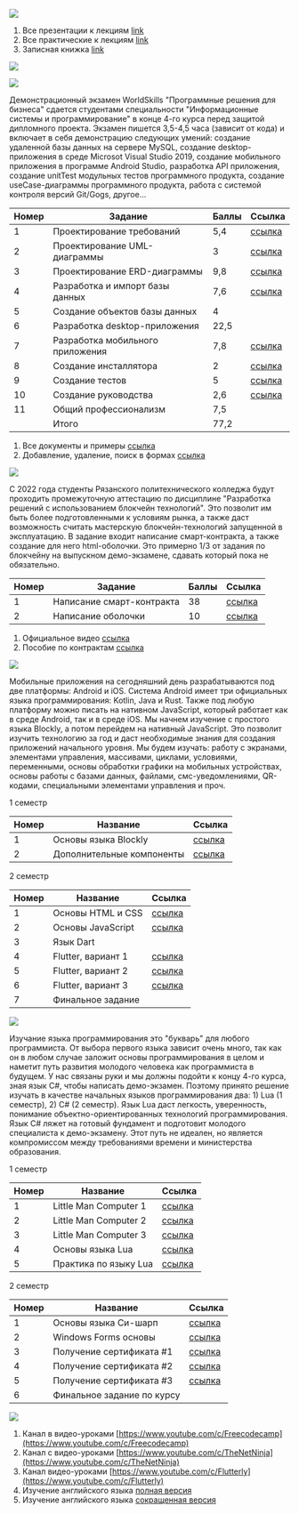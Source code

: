 ![](https://i.ibb.co/vXTWw40/Focus-on-Small-Steps-1584-x-396-px.jpg)

1. Все презентации к лекциям [link](https://slides.com/ivansedov)
2. Все практические к лекциям [link](https://disk.yandex.ru/d/DGhMJddbb3fuVg)
3. Записная книжка [link](https://rentry.co/ivansedov)

[![](https://www.codewars.com/users/e1m7/badges/small?theme=light)](https://www.codewars.com)

![](https://i.ibb.co/kXM3Sz3/Untitled.jpg)

Демонстрационный экзамен WorldSkills "Программные решения для бизнеса" сдается студентами специальности "Информационные системы и программирование" в конце 4-го курса перед защитой дипломного проекта. Экзамен пишется 3,5-4,5 часа (зависит от кода) и включает в себя демонстрацию следующих умений: создание удаленной базы данных на сервере MySQL, создание desktop-приложения в среде Microsot Visual Studio 2019, создание мобильного приложения в программе Android Studio, разработка API приложения, создание unitTest модульных тестов программного продукта, создание useCase-диаграммы программного продукта, работа с системой контроля версий Git/Gogs, другое...

| Номер     | Задание      | Баллы | Ссылка
| ----------- | ----------- | ----------- |----------- |
|1 | Проектирование требований      | 5,4       | [ссылка](https://nationalteam.worldskills.ru/skills/proektirovanie-use-case-diagrammy-opredelenie-funktsionalnykh-vozmozhnostey-sistemy/) |
|2 | Проектирование UML-диаграммы   | 3        | [ссылка](https://youtu.be/0I9aIP5gKCg) |
|3 | Проектирование ERD-диаграммы   | 9,8        | [ссылка](https://youtu.be/uKImrwjOKTU) |
|4 | Разработка и импорт базы данных   | 7,6        | [ссылка](https://nationalteam.worldskills.ru/skills/rabota-s-nestrukturirovannymi-dannymi-obrabotka-i-import-v-bazu-dannykh/) |
|5 | Создание объектов базы данных   | 4        |
|6 | Разработка desktop-приложения   | 22,5        |
|7 | Разработка мобильного приложения   | 7,8        | [ссылка](https://www.youtube.com/playlist?list=PLH3y3SWteZd35qQ-d7qkBsj45JjQs1o6h) |
|8 | Создание инсталлятора   | 2        | [ссылка](https://youtu.be/aYcYamTI6ys) |
|9 | Создание тестов   | 5        | [ссылка](https://youtu.be/p3EUhUjv2LM) |
|10 | Создание руководства   | 2,6        | [ссылка](http://it-gost.ru/content/view/94/51/) |
|11 | Общий профессионализм   | 7,5        |
| | Итого   | 77,2        |

1. Все документы и примеры [ссылка](https://disk.yandex.ru/d/RmmT3tt9HGTFLA)
2. Добавление, удаление, поиск в формах [ссылка](https://it-black.ru/rabota-s-bazoj-dannyh-v-ci_sharp/)

![](https://i.ibb.co/6sx4Mnk/Untitled.jpg)

С 2022 года студенты Рязанского политехнического колледжа будут проходить промежуточную аттестацию по дисциплине "Разработка решений с использованием блокчейн технологий". Это позволит им быть более подготовленными к условиям рынка, а также даст возможность считать мастерскую блокчейн-технологий запущенной в эксплуатацию. В задание входит написание смарт-контракта, а также создание для него html-оболочки. Это примерно 1/3 от задания по блокчейну на выпускном демо-экзамене, сдавать который пока не обязательно.

| Номер     | Задание      | Баллы | Ссылка
| ----------- | ----------- | ----------- |----------- |
|1 | Написание смарт-контракта      | 38       | [ссылка]() |
|2 | Написание оболочки      | 10       | [ссылка]() |

1. Официальное видео [ссылка](https://disk.yandex.ru/d/1WxpxnkYDdiD6Q)
2. Пособие по контрактам [ссылка](https://disk.yandex.ru/i/uIWPfrC1abxWpw)

![](https://i.ibb.co/y8XZ7tb/Untitled-1.jpg)

Мобильные приложения на сегодняшний день разрабатываются под две платформы: Android и iOS. Система Android имеет три официальных языка программирования: Kotlin, Java и Rust. Также под любую платформу можно писать на нативном JavaScript, который работает как в среде Android, так и в среде iOS. Мы начнем изучение с простого языка Blockly, а потом перейдем на нативный JavaScript. Это позволит изучить технологию за год и даст необходимые знания для создания приложений начального уровня. Мы будем изучать: работу с экранами, элементами управления, массивами, циклами, условиями, переменными, основы обработки графики на мобильных устройствах, основы работы с базами данных, файлами, смс-уведомлениями, QR-кодами, специальными элементами управления и проч.

1 семестр

| Номер     | Название      | Ссылка |
| ----------- | ----------- | ----------- |
|1 | Основы языка Blockly      | [ссылка](https://www.youtube.com/playlist?list=PLiXXnd7WHCGwZQk2EkTCUw1rmSNoUjlYQ)       |
|2 | Дополнительные компоненты      | [ссылка](https://disk.yandex.ru/d/hkAlNsPes5UUmw)       |

2 семестр

| Номер     | Название      | Ссылка |
| ----------- | ----------- | ----------- |
|1 | Основы HTML и CSS      | [ссылка](https://stepik.org/course/52164)       |
|2 | Основы JavaScript      | [ссылка](https://stepik.org/course/2223)       |
|3 | Язык Dart      |  |
|4 | Flutter, вариант 1        | [ссылка](https://www.youtube.com/watch?v=1ukSR1GRtMU&list=PL4cUxeGkcC9jLYyp2Aoh6hcWuxFDX6PBJ) |
|5 | Flutter, вариант 2        | [ссылка](https://www.youtube.com/watch?v=cpkSVwf75-k&list=PL6lh8cTntlDiLlH_rHl5F0JOy_gRm_Wa4) |
|6 | Flutter, вариант 3        | [ссылка](https://www.youtube.com/watch?v=sOYGLk3A6NQ&list=PLyaYkfwvXhRKjYAIO4_J_IcHtAXUR_1ci) |
|7 | Финальное задание      |

![](https://i.ibb.co/y6K6p4d/Untitled-2.jpg)

Изучание языка программирования это "букварь" для любого программиста. От выбора первого языка зависит очень много, так как он в любом случае заложит основы программирования в целом и наметит путь развития молодого человека как программиста в будущем. У нас связаны руки и мы должны подойти к концу 4-го курса, зная язык C#, чтобы написать демо-экзамен. Поэтому принято решение изучать в качестве начальных языков программирования два: 1) Lua (1 семестр), 2) C# (2 семестр). Язык Lua даст легкость, уверенность, понимание объектно-ориентированных технологий программирования. Язык C# ляжет на готовый фундамент и подготовит молодого специалиста к демо-экзамену. Этот путь не идеален, но является компромиссом между требованиями времени и министерства образования.

1 семестр

| Номер     | Название      | Ссылка |
| ----------- | ----------- | ----------- |
|1  | Little Man Computer 1 | [ссылка](https://slides.com/ivansedov/little_man_computer_01)
|2  | Little Man Computer 2 | [ссылка](https://slides.com/ivansedov/little_man_computer_02)
|3  | Little Man Computer 3 |[ссылка](https://slides.com/ivansedov/little_man_computer_03)
|4  | Основы языка Lua | [ссылка](https://slides.com/ivansedov/lua)
|5  | Практика по языку Lua | [ссылка](https://exercism.org)

2 семестр

| Номер     | Название      | Ссылка |
| ----------- | ----------- | ----------- |
| 1| Основы языка Си-шарп | [ссылка](https://slides.com/ivansedov/csharp)
| 2| Windows Forms основы | [ссылка](https://www.youtube.com/playlist?list=PLTbLgUhfboqxxB14zFDaPHHO7nWZgoa95)
| 3| Получение сертификата #1 | [ссылка](https://gb.ru/courses/87) 
| 4| Получение сертификата #2 | [ссылка](https://gb.ru/courses/67) 
| 5| Получение сертификата #3 | [ссылка](https://gb.ru/courses/72)
| 6| Финальное задание по курсу| 

![](https://i.ibb.co/3F11kVM/2021-11-26-19-16-45.png)

1. Канал в видео-уроками [https://www.youtube.com/c/Freecodecamp](https://www.youtube.com/c/Freecodecamp)
2. Канал с видео-уроками [https://www.youtube.com/c/TheNetNinja](https://www.youtube.com/c/TheNetNinja)
3. Канал видео-уроками [https://www.youtube.com/c/Flutterly](https://www.youtube.com/c/Flutterly)
4. Изучение английского языка [полная версия](https://www.youtube.com/playlist?list=PL66DIGaegedqtRaxfVsk6vH5dBDuL5w92)
5. Изучение английского языка [сокращенная версия](https://www.youtube.com/playlist?list=PL66DIGaegedqVBwaauzKVk7DNqIFaXrN_)
